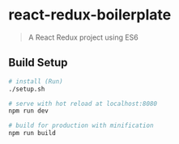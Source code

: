 # react-redux-boilerplate

> A React Redux project using ES6

## Build Setup

``` bash
# install (Run)
./setup.sh

# serve with hot reload at localhost:8080
npm run dev

# build for production with minification
npm run build
```


